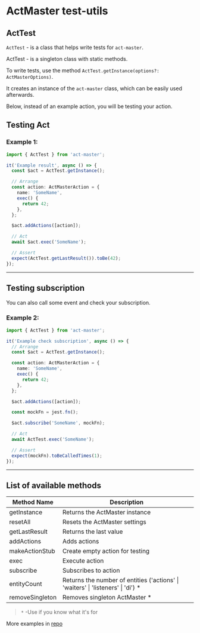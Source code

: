 # ActMaster test-utils

## ActTest

`ActTest` - is a class that helps write tests for `act-master`.

ActTest - is a singleton class with static methods.

To write tests, use the method `ActTest.getInstance(options?: ActMasterOptions)`.

It creates an instance of the `act-master` class, which can be easily used afterwards.

Below, instead of an example action, you will be testing your action.

## Testing Act

### Example 1:

```ts
import { ActTest } from 'act-master';

it('Example result', async () => {
  const $act = ActTest.getInstance();

  // Arrange
  const action: ActMasterAction = {
    name: 'SomeName',
    exec() {
      return 42;
    },
  };

  $act.addActions([action]);

  // Act
  await $act.exec('SomeName');

  // Assert
  expect(ActTest.getLastResult()).toBe(42);
});
```

---

## Testing subscription

You can also call some event and check your subscription.

### Example 2:
```ts
import { ActTest } from 'act-master';

it('Example check subscription', async () => {
  // Arrange
  const $act = ActTest.getInstance();

  const action: ActMasterAction = {
    name: 'SomeName',
    exec() {
      return 42;
    },
  };

  $act.addActions([action]);

  const mockFn = jest.fn();

  $act.subscribe('SomeName', mockFn);

  // Act
  await ActTest.exec('SomeName');

  // Assert
  expect(mockFn).toBeCalledTimes(1);
});
```

---

## List of available methods

| Method Name     | Description                                                                       |
| --------------- | --------------------------------------------------------------------------------- |
| getInstance     | Returns the ActMaster instance                                                    |
| resetAll        | Resets the ActMaster settings                                                     |
| getLastResult   | Returns the last value                                                            |
| addActions      | Adds actions                                                                      |
| makeActionStub  | Create empty action for testing                                                   |
| exec            | Execute action                                                                    |
| subscribe       | Subscribes to action                                                              |
| entityCount     | Returns the number of entities ('actions' \| 'waiters' \| 'listeners' \| 'di') \* |
| removeSingleton | Removes singleton ActMaster \*                                                    |

> `*` -Use if you know what it's for

More examples in [repo](https://github.com/avil13/vue-act-master/tree/master/packages/act-master/src/__tests__)
